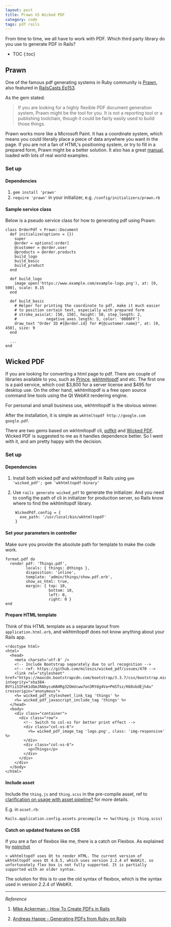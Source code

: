 ```yaml
---
layout: post
title: Prawn VS Wicked PDF
category: code
tags: pdf rails
---
```


From time to time, we all have to work with PDF. Which third party library do you use to generate PDF in Rails? 

<!--more-->

* TOC
{:toc}

## Prawn

One of the famous pdf generating systems in Ruby community is [Prawn](https://github.com/prawnpdf/prawn), also featured in [RailsCasts Ep153](http://railscasts.com/episodes/153-pdfs-with-prawn). 

As the gem stated:
> If you are looking for a highly flexible PDF document generation system, Prawn might be the tool for you. It is not a reporting tool or a publishing toolchain, though it could be fairly easily used to build those things.

Prawn works more like a Microsoft Paint. It has a coordinate system, which means you could literally place a piece of data anywhere you want in the page. If you are not a fan of HTML's positioning system, or try to fill in a prepared form, Prawn might be a better solution. It also has a great [manual](http://prawnpdf.org/manual.pdf), loaded with lots of real world examples.

### Set up

#### Dependencies

1. `gem install 'prawn'`
2. `require 'prawn'` in your initializer, e.g. `/config/initializers/prawn.rb`

#### Sample service class

Below is a pseudo service class for how to generating pdf using Prawn:

    class OrderPdf < Prawn::Document
      def initialize(options = {})
        super
        @order = options[:order]
        @customer = @order.user
        @products = @order.products
        build_logo
        build_basic
        build_product
      end
        
      def build_logo
        image open('https://www.example.com/example-logo.png'), at: [0, 500], scale: 0.15
      end
        
      def build_basic
        # Helper for printing the coordinate to pdf, make it much easier
        # to position certain text, especially with prepared form
        # stroke_axis(at: [50, 150], height: 50, step_length: 2,
        #             negative_axes_length: 5, color: '0000FF')
        draw_text "Order ID #{@order.id} for #{@customer.name}", at: [0, 450], size: 9
      end
      
      ...
    end

## Wicked PDF

If you are looking for converting a html page to pdf. There are couple of libraries available to you, such as [Prince](http://www.princexml.com/), [wkhtmltopdf](https://wkhtmltopdf.org/) and etc. The first one is a paid service, which cost $3,800 for a server license and $495 for desktop use. On the other hand, wkhtmltopdf is a free open source command line tools using the Qt WebKit rendering engine.

For personal and small business use, wkhtmltopdf is the obvious winner.

After the installation, it is simple as `wkhtmltopdf http://google.com google.pdf`.

There are two gems based on wkhtmltopdf cli, [pdfkit](https://github.com/pdfkit/pdfkit) and [Wicked PDF](https://github.com/mileszs/wicked_pdf). Wicked PDF is suggested to me as it handles dependence better. So I went with it, and am pretty happy with the decision.

### Set up

#### Dependencies

1. Install both wicked pdf and wkhtmltopdf in Rails using `gem 'wicked_pdf'; gem 'wkhtmltopdf-binary'`

2. Use `rails generate wicked_pdf` to generate the initializer. And you need to config the path of cli in initializer for production server, so Rails know where to find the wkhtmltopdf library.
    
        WickedPdf.config = {
          exe_path: '/usr/local/bin/wkhtmltopdf'
        }

#### Set your parameters in controller

Make sure you provide the absolute path for template to make the code work. 

    format.pdf do
      render pdf: 'Things.pdf',
             locals: { things: @things },
             disposition: 'inline',
             template: 'admin/things/show.pdf.erb',
             show_as_html: true,
             margin: { top: 10,
                       bottom: 10,
                       left: 0,
                       right: 0 }
    end

#### Prepare HTML template

Think of this HTML template as a separate layout from `application.html.erb`, and wkhtmltopdf does not know anything about your Rails app. 

    <!doctype html>
    <html>
      <head>
        <meta charset='utf-8' />
        <!-- Include Bootstrap separately due to url recognition -->
        <!-- ref: https://github.com/mileszs/wicked_pdf/issues/470 -->
        <link rel="stylesheet" href="https://maxcdn.bootstrapcdn.com/bootstrap/3.3.7/css/bootstrap.min.css" integrity="sha384-BVYiiSIFeK1dGmJRAkycuHAHRg32OmUcww7on3RYdg4Va+PmSTsz/K68vbdEjh4u" crossorigin="anonymous">
        <%= wicked_pdf_stylesheet_link_tag 'things' %>
        <%= wicked_pdf_javascript_include_tag 'things' %>
      </head>
      <body>
        <div class="container">
          <div class="row">
            <!-- Switch to col-xs for better print effect -->
            <div class="col-xs-6">
              <%= wicked_pdf_image_tag 'logo.png', class: 'img-responsive' %>
            </div>
            <div class="col-xs-6">
              <p>Things</p>
            </div>
          </div>
        </div>
      </body>
    </html>

#### Include asset
    
Include the `thing.js` and `thing.scss` in the pre-compile asset, ref to [clarification on usage with asset pipeline?](https://github.com/mileszs/wicked_pdf/issues/257) for more details. 

E.g. in `asset.rb`:
    
    Rails.application.config.assets.precompile += %w(thing.js thing.scss)

#### Catch on updated features on CSS

If you are a fan of flexbox like me, there is a catch on Flexbox. As explained by [npinchot](https://github.com/wkhtmltopdf/wkhtmltopdf/issues/1522)

    > wkhtmltopdf uses Qt to render HTML. The current version of wkhtmltopdf uses Qt 4.8.5, which uses version 2.2.4 of WebKit, so unfortunately flex box is not fully supported. It is partially supported with an older syntax.
    
The solution for this is to use the old syntax of flexbox, which is the syntax used in version 2.2.4 of WebKit.

---

*Reference*

1. [Mike Ackerman - How To Create PDFs in Rails](https://www.viget.com/articles/how-to-create-pdfs-in-rails)

2. [Andreas Happe - Generating PDFs from Ruby on Rails](https://www.snikt.net/blog/2012/04/26/wicked-pdf/)




